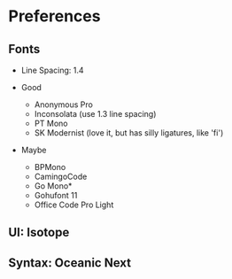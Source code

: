 # Preferences

## Fonts

  - Line Spacing: 1.4


  - Good
    * Anonymous Pro
    * Inconsolata (use 1.3 line spacing)
    * PT Mono
    * SK Modernist (love it, but has silly ligatures, like 'fi')


  - Maybe
    * BPMono
    * CamingoCode
    * Go Mono*
    * Gohufont 11
    * Office Code Pro Light

## UI: Isotope
## Syntax: Oceanic Next
